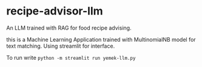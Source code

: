 # recipe-advisor-llm
An LLM trained with RAG for food recipe advising.

this is a Machine Learning Application trained with MultinomialNB model for text matching. Using streamlit for interface.

To run write ```python -m streamlit run yemek-llm.py```
